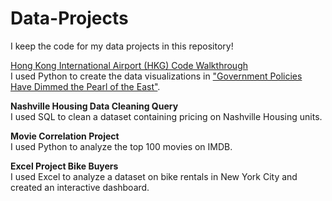 # Data-Projects
I keep the code for my data projects in this repository!

[Hong Kong International Airport (HKG) Code Walkthrough](https://github.com/rebeccatruong7/Data-Projects/blob/main/HKG%20Code%20Walkthrough.ipynb)  
I used Python to create the data visualizations in ["Government Policies Have Dimmed the Pearl of the East"](https://medium.com/@rebecca.truong).

**Nashville Housing Data Cleaning Query**   
I used SQL to clean a dataset containing pricing on Nashville Housing units.

**Movie Correlation Project**   
I used Python to analyze the top 100 movies on IMDB. 

**Excel Project Bike Buyers**   
I used Excel to analyze a dataset on bike rentals in New York City and created an interactive dashboard. 

